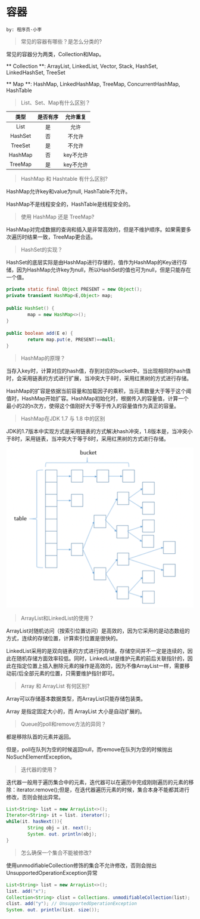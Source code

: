 # 容器
`by: 程序员·小李`

> 常见的容器有哪些？是怎么分类的?

常见的容器分为两类，Collection和Map。

** Collection **: ArrayList, LinkedList, Vector, Stack, HashSet, LinkedHashSet, TreeSet

** Map **: HashMap, LinkedHashMap, TreeMap, ConcurrentHashMap, HashTable

> List、Set、Map有什么区别？

| 类型 | 是否有序 | 允许重复 | 
| :--: | :--: | :--: |
| List | 是 | 允许 |
| HashSet | 否 | 不允许 |
| TreeSet | 是 | 不允许 |
| HashMap | 否 | key不允许 |
| TreeMap | 是 | key不允许 |

> HashMap 和 Hashtable 有什么区别?

HashMap允许key和value为null, HashTable不允许。

HashMap不是线程安全的，HashTable是线程安全的。

> 使用 HashMap 还是 TreeMap?

HashMap对完成数据的查询和插入是非常高效的，但是不维护顺序。如果需要多次遍历时结果一致，TreeMap更合适。

> HashSet的实现？

HashSet的底层实际是由HashMap进行存储的，值作为HashMap的Key进行存储，因为HashMap允许key为null，所以HashSet的值也可为null，但是只能存在一个值。

```java
private static final Object PRESENT = new Object();
private transient HashMap<E,Object> map;

public HashSet() {
        map = new HashMap<>();
}

public boolean add(E e) {
        return map.put(e, PRESENT)==null;        
}
```

> HashMap的原理？

当存入key时，计算对应的hash值，存到对应的bucket中。当出现相同的hash值时，会采用链表的方式进行扩展，当冲突大于8时，采用红黑树的方式进行存储。

HashMap的扩容是依据当前容量和加载因子的乘积，当元素数量大于等于这个阈值时，HashMap开始扩容。HashMap初始化时，根据传入的容量值，计算一个最小的2的n次方，使得这个值刚好大于等于传入的容量值作为真正的容量。

> HashMap在JDK 1.7 与 1.8 中的区别

JDK的1.7版本中实现方式是采用链表的方式解决hash冲突，1.8版本是，当冲突小于8时，采用链表，当冲突大于等于8时，采用红黑树的方式进行存储。

![image](容器/b370b1f5-1597-4593-bcf0-b05c123c29b9.png)

> ArrayList和LinkedList的使用？

ArrayList对随机访问（按索引位置访问）是高效的，因为它采用的是动态数组的方式，连续的存储位置，计算索引位置是很快的。

LinkedList采用的是双向链表的方式进行的存储，存储空间并不一定是连续的，因此在随机存储方面效率较低。同时，LinkedList是维护元素的前后关联指针的，因此在指定位置上插入删除元素的操作是高效的，因为不像ArrayList一样，需要移动前/后全部元素的位置，只需要维护指针即可。

> Array 和 ArrayList 有何区别?

Array可以存储基本数据类型，而ArrayList只能存储包装类。

Array 是指定固定大小的，而 ArrayList 大小是自动扩展的。

> Queue的poll和remove方法的异同？

都是移除队首的元素并返回。

但是，poll在队列为空的时候返回null，而remove在队列为空的时候抛出NoSuchElementException。

> 迭代器的使用？

迭代器一般用于遍历集合中的元素，迭代器可以在遍历中完成刚刚遍历的元素的移除：iterator.remove();但是，在迭代器遍历元素的时候，集合本身不能都其进行修改，否则会抛出异常。

```java
List<String> list = new ArrayList<>(); 
Iterator<String> it = list. iterator(); 
while(it. hasNext()){
        String obj = it. next();
        System. out. println(obj); 
}
```

> 怎么确保一个集合不能被修改?

使用unmodifiableCollection修饰的集合不允许修改，否则会抛出UnsupportedOperationException异常

```java
List<String> list = new ArrayList<>();
list. add("x");
Collection<String> clist = Collections. unmodifiableCollection(list); 
clist. add("y"); // UnsupportedOperationException
System. out. println(list. size());
```